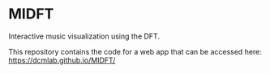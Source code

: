 # MIDFT
Interactive music visualization using the DFT.

This repository contains the code for a web app that can be accessed here: https://dcmlab.github.io/MIDFT/
